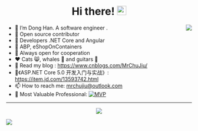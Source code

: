 <div align="center">
   <h1>Hi there! <img src="https://media.giphy.com/media/hvRJCLFzcasrR4ia7z/giphy.gif" width="25px"></h1>
</div>

<img align="right" src="https://github-readme-stats.vercel.app/api?username=MrChuJiu&count_private=true&show_icons=true&hide_title=true&hide=stars" />


- 🔭 I’m Dong Han. A software engineer .
- 👀 Open source contributor
- 👾 Developers .NET Core and Angular
- 👑 ABP, eShopOnContainers
- 🤝 Always open for cooperation
- ❤️ Cats 😸, whales 🐳 and guitars 🎸
- 👒 Read my blog : https://www.cnblogs.com/MrChuJiu/
- 📕《ASP.NET Core 5.0 开发入门与实战》: https://item.jd.com/13593742.html
- 📫 How to reach me: mrchujiu@outlook.com
- 🎉 Most Valuable Professional: [![MVP](http://apk.neters.club/MVP_Logo_Horizontal_Preferred_Cyan300_CMYK_72ppi.png)](https://mvp.microsoft.com/en-us/PublicProfile/5004816?fullName=Dong%20Han) 

  
********************  
   

<div align="center">
   <img src="https://github-profile-trophy.vercel.app/?username=MrChuJiu&theme=flat&no-frame=true&margin-w=30" />
</div>

<!-- It is https://yhype.me/ views count tracker, please remove it or use your own -->
![](https://hit.yhype.me/github/profile?user_id=31230864)
